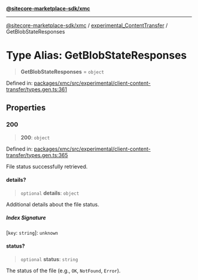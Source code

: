 [**@sitecore-marketplace-sdk/xmc**](../../../../README.md)

***

[@sitecore-marketplace-sdk/xmc](../../../../README.md) / [experimental\_ContentTransfer](../README.md) / GetBlobStateResponses

# Type Alias: GetBlobStateResponses

> **GetBlobStateResponses** = `object`

Defined in: [packages/xmc/src/experimental/client-content-transfer/types.gen.ts:361](https://github.com/Sitecore/marketplace-sdk/blob/main/packages/xmc/src/experimental/client-content-transfer/types.gen.ts#L361)

## Properties

### 200

> **200**: `object`

Defined in: [packages/xmc/src/experimental/client-content-transfer/types.gen.ts:365](https://github.com/Sitecore/marketplace-sdk/blob/main/packages/xmc/src/experimental/client-content-transfer/types.gen.ts#L365)

File status successfully retrieved.

#### details?

> `optional` **details**: `object`

Additional details about the file status.

##### Index Signature

\[`key`: `string`\]: `unknown`

#### status?

> `optional` **status**: `string`

The status of the file (e.g., `OK`, `NotFound`, `Error`).
